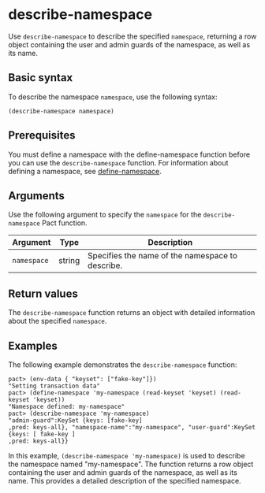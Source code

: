# describe-namespace

Use `describe-namespace` to describe the specified `namespace`, returning a row object containing the user and admin guards of the namespace, as well as its name.

## Basic syntax

To describe the namespace `namespace`, use the following syntax:

```pact
(describe-namespace namespace)
```
## Prerequisites

You must define a namespace with the define-namespace function before you can use the `describe-namespace` function.
For information about defining a namespace, see [define-namespace](/pact-5/general/define-namespace).

## Arguments

Use the following argument to specify the `namespace` for the `describe-namespace` Pact function.

| Argument | Type   | Description                                 |
|----------|--------|---------------------------------------------|
| `namespace` | string | Specifies the name of the namespace to describe.|

## Return values

The `describe-namespace` function returns an object with detailed information about the specified `namespace`.

## Examples

The following example demonstrates the `describe-namespace` function:

```pact
pact> (env-data { "keyset": ["fake-key"]})
"Setting transaction data"
pact> (define-namespace 'my-namespace (read-keyset 'keyset) (read-keyset 'keyset))
"Namespace defined: my-namespace"
pact> (describe-namespace 'my-namespace)
"admin-guard":KeySet {keys: [fake-key]
,pred: keys-all}, "namespace-name":"my-namespace", "user-guard":KeySet {keys: [ fake-key ]
,pred: keys-all}}
```

In this example, `(describe-namespace 'my-namespace)` is used to describe the namespace named "my-namespace". The function returns a row object containing the user and admin guards of the namespace, as well as its name. This provides a detailed description of the specified namespace.
